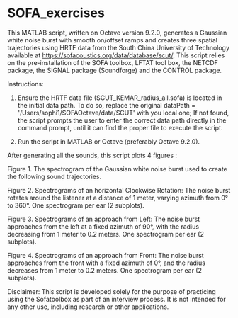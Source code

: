 # SOFA_exercises

This MATLAB script, written on Octave version 9.2.0, generates a Gaussian white noise burst with smooth on/offset ramps and creates three spatial trajectories using HRTF data from the South China University of Technology available at https://sofacoustics.org/data/database/scut/. This script relies on the pre-installation of the SOFA toolbox, LFTAT tool box, the NETCDF package, the SIGNAL package (Soundforge) and the 
CONTROL package. 

Instructions:

   1. Ensure the HRTF data file (SCUT_KEMAR_radius_all.sofa) is located in the initial data path. To do so, replace the original 
    dataPath = '/Users/sophi1/SOFAOctave/data/SCUT' with you local one; If not found, the script prompts the user to enter the correct data path directly in the command prompt, until it can find the proper file to execute the script.

   2. Run the script in MATLAB or Octave (preferably Octave 9.2.0).
     
After generating all the sounds, this script plots 4 figures :

  Figure 1. The spectrogram of the Gaussian white noise burst used to create the following sound trajectories. 

   Figure 2. Spectrograms of an horizontal Clockwise Rotation: The noise burst rotates around the listener at a distance of 1 meter, varying azimuth from 0° to 360°. One spectrogram per ear (2 subplots). 

  Figure 3. Spectrograms of an approach from Left: The noise burst approaches from the left at a fixed azimuth of 90°, with the radius decreasing from 1 meter to 0.2 meters. One spectrogram per ear (2 subplots). 

  Figure 4. Spectrograms of an approach from Front: The noise burst approaches from the front with a fixed azimuth of 0°, and the radius decreases from 1 meter to 0.2 meters. One spectrogram per ear (2 subplots). 
    
Disclaimer: This script is developed solely for the purpose of practicing using the Sofatoolbox as part of an interview process. It is not intended for any other use, including research or other applications.
